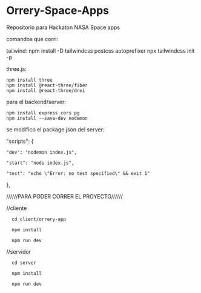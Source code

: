 # Orrery-Space-Apps

Repositorio para Hackaton NASA Space apps

comandos que corri:

tailwind:
npm install -D tailwindcss postcss autoprefixer
npx tailwindcss init -p

three.js:

    npm install three
    npm install @react-three/fiber
    npm install @react-three/drei

para el backend/server:

    npm install express cors pg
    npm install --save-dev nodemon

se modifico el package.json del server:

"scripts": {

    "dev": "nodemon index.js",

    "start": "node index.js",

    "test": "echo \"Error: no test specified\" && exit 1"

},

//////PARA PODER CORRER EL PROYECTO//////

//cliente

      cd client/orrery-app

      npm install

      npm run dev

//servidor

      cd server

      npm install

      npm run dev
